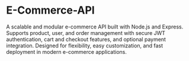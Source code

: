 # E-Commerce-API
A scalable and modular e-commerce API built with Node.js and Express. Supports product, user, and order management with secure JWT authentication, cart and checkout features, and optional payment integration. Designed for flexibility, easy customization, and fast deployment in modern e-commerce applications.
